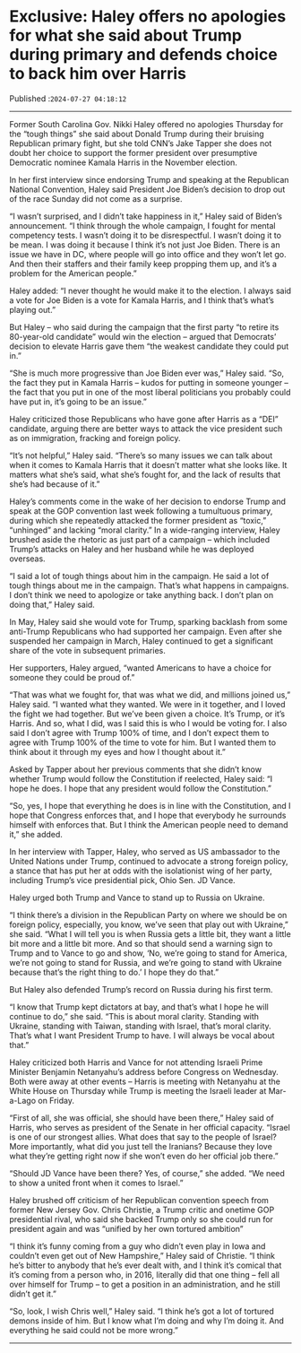 # Exclusive: Haley offers no apologies for what she said about Trump during primary and defends choice to back him over Harris

Published :`2024-07-27 04:18:12`

---

Former South Carolina Gov. Nikki Haley offered no apologies Thursday for the “tough things” she said about Donald Trump during their bruising Republican primary fight, but she told CNN’s Jake Tapper she does not doubt her choice to support the former president over presumptive Democratic nominee Kamala Harris in the November election.

In her first interview since endorsing Trump and speaking at the Republican National Convention, Haley said President Joe Biden’s decision to drop out of the race Sunday did not come as a surprise.

“I wasn’t surprised, and I didn’t take happiness in it,” Haley said of Biden’s announcement. “I think through the whole campaign, I fought for mental competency tests. I wasn’t doing it to be disrespectful. I wasn’t doing it to be mean. I was doing it because I think it’s not just Joe Biden. There is an issue we have in DC, where people will go into office and they won’t let go. And then their staffers and their family keep propping them up, and it’s a problem for the American people.”

Haley added: “I never thought he would make it to the election. I always said a vote for Joe Biden is a vote for Kamala Harris, and I think that’s what’s playing out.”

But Haley – who said during the campaign that the first party “to retire its 80-year-old candidate” would win the election – argued that Democrats’ decision to elevate Harris gave them “the weakest candidate they could put in.”

“She is much more progressive than Joe Biden ever was,” Haley said. “So, the fact they put in Kamala Harris – kudos for putting in someone younger – the fact that you put in one of the most liberal politicians you probably could have put in, it’s going to be an issue.”

Haley criticized those Republicans who have gone after Harris as a “DEI” candidate, arguing there are better ways to attack the vice president such as on immigration, fracking and foreign policy.

“It’s not helpful,” Haley said. “There’s so many issues we can talk about when it comes to Kamala Harris that it doesn’t matter what she looks like. It matters what she’s said, what she’s fought for, and the lack of results that she’s had because of it.”

Haley’s comments come in the wake of her decision to endorse Trump and speak at the GOP convention last week following a tumultuous primary, during which she repeatedly attacked the former president as “toxic,” “unhinged” and lacking “moral clarity.” In a wide-ranging interview, Haley brushed aside the rhetoric as just part of a campaign – which included Trump’s attacks on Haley and her husband while he was deployed overseas.

“I said a lot of tough things about him in the campaign. He said a lot of tough things about me in the campaign. That’s what happens in campaigns. I don’t think we need to apologize or take anything back. I don’t plan on doing that,” Haley said.

In May, Haley said she would vote for Trump, sparking backlash from some anti-Trump Republicans who had supported her campaign. Even after she suspended her campaign in March, Haley continued to get a significant share of the vote in subsequent primaries.

Her supporters, Haley argued, “wanted Americans to have a choice for someone they could be proud of.”

“That was what we fought for, that was what we did, and millions joined us,” Haley said. “I wanted what they wanted. We were in it together, and I loved the fight we had together. But we’ve been given a choice. It’s Trump, or it’s Harris. And so, what I did, was I said this is who I would be voting for. I also said I don’t agree with Trump 100% of time, and I don’t expect them to agree with Trump 100% of the time to vote for him. But I wanted them to think about it through my eyes and how I thought about it.”

Asked by Tapper about her previous comments that she didn’t know whether Trump would follow the Constitution if reelected, Haley said: “I hope he does. I hope that any president would follow the Constitution.”

“So, yes, I hope that everything he does is in line with the Constitution, and I hope that Congress enforces that, and I hope that everybody he surrounds himself with enforces that. But I think the American people need to demand it,” she added.

In her interview with Tapper, Haley, who served as US ambassador to the United Nations under Trump, continued to advocate a strong foreign policy, a stance that has put her at odds with the isolationist wing of her party, including Trump’s vice presidential pick, Ohio Sen. JD Vance.

Haley urged both Trump and Vance to stand up to Russia on Ukraine.

“I think there’s a division in the Republican Party on where we should be on foreign policy, especially, you know, we’ve seen that play out with Ukraine,” she said. “What I will tell you is when Russia gets a little bit, they want a little bit more and a little bit more. And so that should send a warning sign to Trump and to Vance to go and show, ‘No, we’re going to stand for America, we’re not going to stand for Russia, and we’re going to stand with Ukraine because that’s the right thing to do.’ I hope they do that.”

But Haley also defended Trump’s record on Russia during his first term.

“I know that Trump kept dictators at bay, and that’s what I hope he will continue to do,” she said. “This is about moral clarity. Standing with Ukraine, standing with Taiwan, standing with Israel, that’s moral clarity. That’s what I want President Trump to have. I will always be vocal about that.”

Haley criticized both Harris and Vance for not attending Israeli Prime Minister Benjamin Netanyahu’s address before Congress on Wednesday. Both were away at other events – Harris is meeting with Netanyahu at the White House on Thursday while Trump is meeting the Israeli leader at Mar-a-Lago on Friday.

“First of all, she was official, she should have been there,” Haley said of Harris, who serves as president of the Senate in her official capacity. “Israel is one of our strongest allies. What does that say to the people of Israel? More importantly, what did you just tell the Iranians? Because they love what they’re getting right now if she won’t even do her official job there.”

“Should JD Vance have been there? Yes, of course,” she added. “We need to show a united front when it comes to Israel.”

Haley brushed off criticism of her Republican convention speech from former New Jersey Gov. Chris Christie, a Trump critic and onetime GOP presidential rival, who said she backed Trump only so she could run for president again and was “unified by her own tortured ambition”

“I think it’s funny coming from a guy who didn’t even play in Iowa and couldn’t even get out of New Hampshire,” Haley said of Christie. “I think he’s bitter to anybody that he’s ever dealt with, and I think it’s comical that it’s coming from a person who, in 2016, literally did that one thing – fell all over himself for Trump – to get a position in an administration, and he still didn’t get it.”

“So, look, I wish Chris well,” Haley said. “I think he’s got a lot of tortured demons inside of him. But I know what I’m doing and why I’m doing it. And everything he said could not be more wrong.”

---

